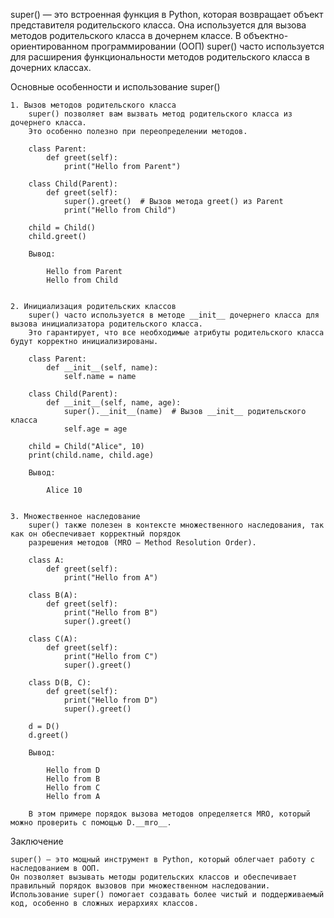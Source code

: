 super() — это встроенная функция в Python, которая возвращает объект представителя родительского класса.
Она используется для вызова методов родительского класса в дочернем классе.
В объектно-ориентированном программировании (ООП) super() часто используется
для расширения функциональности методов родительского класса в дочерних классах.


Основные особенности и использование super()

    1. Вызов методов родительского класса
        super() позволяет вам вызвать метод родительского класса из дочернего класса. 
        Это особенно полезно при переопределении методов.

        class Parent:
            def greet(self):
                print("Hello from Parent")

        class Child(Parent):
            def greet(self):
                super().greet()  # Вызов метода greet() из Parent
                print("Hello from Child")

        child = Child()
        child.greet()

        Вывод:

            Hello from Parent
            Hello from Child


    2. Инициализация родительских классов
        super() часто используется в методе __init__ дочернего класса для вызова инициализатора родительского класса.
        Это гарантирует, что все необходимые атрибуты родительского класса будут корректно инициализированы.

        class Parent:
            def __init__(self, name):
                self.name = name

        class Child(Parent):
            def __init__(self, name, age):
                super().__init__(name)  # Вызов __init__ родительского класса
                self.age = age

        child = Child("Alice", 10)
        print(child.name, child.age)

        Вывод:

            Alice 10


    3. Множественное наследование
        super() также полезен в контексте множественного наследования, так как он обеспечивает корректный порядок
        разрешения методов (MRO — Method Resolution Order).

        class A:
            def greet(self):
                print("Hello from A")

        class B(A):
            def greet(self):
                print("Hello from B")
                super().greet()

        class C(A):
            def greet(self):
                print("Hello from C")
                super().greet()

        class D(B, C):
            def greet(self):
                print("Hello from D")
                super().greet()

        d = D()
        d.greet()

        Вывод:

            Hello from D
            Hello from B
            Hello from C
            Hello from A

        В этом примере порядок вызова методов определяется MRO, который можно проверить с помощью D.__mro__.


Заключение

    super() — это мощный инструмент в Python, который облегчает работу с наследованием в ООП.
    Он позволяет вызывать методы родительских классов и обеспечивает правильный порядок вызовов при множественном наследовании.
    Использование super() помогает создавать более чистый и поддерживаемый код, особенно в сложных иерархиях классов.
